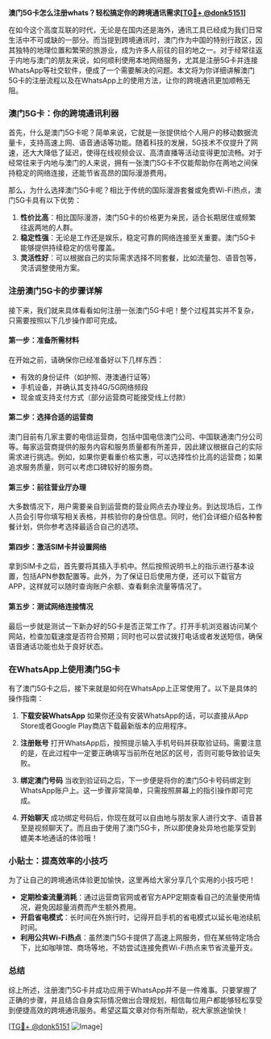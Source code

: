 **澳门5G卡怎么注册whats？轻松搞定你的跨境通讯需求[[TG💪+ @donk5151](https://t.me/s/donk5151)]**

在如今这个高度互联的时代，无论是在国内还是海外，通讯工具已经成为我们日常生活中不可或缺的一部分。而当提到跨境通讯时，澳门作为中国的特别行政区，因其独特的地理位置和繁荣的旅游业，成为许多人前往的目的地之一。对于经常往返于内地与澳门的朋友来说，如何顺利使用本地网络服务，尤其是注册5G卡并连接WhatsApp等社交软件，便成了一个需要解决的问题。本文将为你详细讲解澳门5G卡的注册流程以及在WhatsApp上的使用方法，让你的跨境通讯更加顺畅无阻。

### 澳门5G卡：你的跨境通讯利器

首先，什么是澳门5G卡呢？简单来说，它就是一张提供给个人用户的移动数据流量卡，支持高速上网、语音通话等功能。随着科技的发展，5G技术不仅提升了网速，还大大降低了延迟，使得在线视频会议、高清直播等活动变得更加流畅。对于经常往来于内地与澳门的人来说，拥有一张澳门5G卡不仅能帮助你在两地之间保持稳定的网络连接，还能节省高昂的国际漫游费用。

那么，为什么选择澳门5G卡呢？相比于传统的国际漫游套餐或免费Wi-Fi热点，澳门5G卡具有以下优势：

1. **性价比高**：相比国际漫游，澳门5G卡的价格更为亲民，适合长期居住或频繁往返两地的人群。
2. **稳定性强**：无论是工作还是娱乐，稳定可靠的网络连接至关重要。澳门5G卡能够提供持续稳定的信号覆盖。
3. **灵活性好**：可以根据自己的实际需求选择不同套餐，比如流量包、语音包等，灵活调整使用方案。

### 注册澳门5G卡的步骤详解

接下来，我们就来具体看看如何注册一张澳门5G卡吧！整个过程其实并不复杂，只需要按照以下几步操作即可完成。

#### 第一步：准备所需材料

在开始之前，请确保你已经准备好以下几样东西：
- 有效的身份证件（如护照、港澳通行证等）
- 手机设备，并确认其支持4G/5G网络频段
- 现金或支持支付方式（部分运营商可能接受线上付款）

#### 第二步：选择合适的运营商

澳门目前有几家主要的电信运营商，包括中国电信澳门公司、中国联通澳门分公司等。每家运营商提供的服务内容和服务质量都有所差异，因此建议根据自己的实际需求进行挑选。例如，如果你更看重价格实惠，可以选择性价比高的运营商；如果追求服务质量，则可以考虑口碑较好的服务商。

#### 第三步：前往营业厅办理

大多数情况下，用户需要亲自到运营商的营业网点去办理业务。到达现场后，工作人员会引导你填写相关表格，并核验你的身份信息。同时，他们会详细介绍各种套餐计划，供你参考选择最适合自己的选项。

#### 第四步：激活SIM卡并设置网络

拿到SIM卡之后，首先要将其插入手机中。然后按照说明书上的指示进行基本设置，包括APN参数配置等。此外，为了保证日后使用方便，还可以下载官方APP，这样就可以随时查询账户余额、查看剩余流量等情况了。

#### 第五步：测试网络连接情况

最后一步就是测试一下新办好的5G卡是否正常工作了。打开手机浏览器访问某个网站，检查加载速度是否符合预期；同时也可以尝试拨打电话或者发送短信，确保语音通话功能也处于良好状态。

### 在WhatsApp上使用澳门5G卡

有了澳门5G卡之后，接下来就是如何在WhatsApp上正常使用了。以下是具体的操作指南：

1. **下载安装WhatsApp**
   如果你还没有安装WhatsApp的话，可以直接从App Store或者Google Play商店下载最新版本的应用程序。

2. **注册账号**
   打开WhatsApp后，按照提示输入手机号码并获取验证码。需要注意的是，在此过程中一定要正确填写当前所在地区的区号，否则可能导致验证失败。

3. **绑定澳门号码**
   当收到验证码之后，下一步便是将你的澳门5G卡号码绑定到WhatsApp账户上。这一步骤非常简单，只需按照屏幕上的指引操作即可完成。

4. **开始聊天**
   成功绑定号码后，你现在就可以自由地与朋友家人进行文字、语音甚至是视频聊天了。而且由于使用了澳门5G卡，所以即使身处异地也能享受到媲美本地通话的体验哦！

### 小贴士：提高效率的小技巧

为了让自己的跨境通讯体验更加愉快，这里再给大家分享几个实用的小技巧吧！

- **定期检查流量消耗**：通过运营商官网或者官方APP定期查看自己的流量使用情况，避免因超量消费而产生额外费用。
- **开启省电模式**：长时间在外旅行时，记得开启手机的省电模式以延长电池续航时间。
- **利用公共Wi-Fi热点**：虽然澳门5G卡提供了高速上网服务，但在某些特定场合下，比如咖啡馆、商场等地，不妨尝试连接免费Wi-Fi热点来节省流量开支。

### 总结

综上所述，注册澳门5G卡并成功应用于WhatsApp并不是一件难事。只要掌握了正确的步骤，并且结合自身实际情况做出合理规划，相信每位用户都能够轻松享受到便捷高效的跨境通讯服务。希望这篇文章对你有所帮助，祝大家旅途愉快！

[[TG💪+ @donk5151](https://t.me/s/donk5151) ![Image](https://i.postimg.cc/rwNCRYN7/Snipaste-2025-04-30-17-27-05.png)]